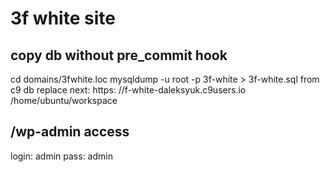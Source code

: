 # 3f white site 

## copy db without pre_commit hook
cd domains/3fwhite.loc
mysqldump -u root -p 3f-white > 3f-white.sql
from c9 db replace next:
https:
//f-white-daleksyuk.c9users.io
/home/ubuntu/workspace

## /wp-admin access
login: admin 
pass: admin

